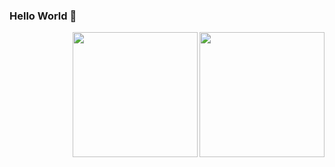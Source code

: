 ### Hello World 👋

<div>
<div>
  <img align='right' src="https://media.giphy.com/media/M9gbBd9nbDrOTu1Mqx/giphy.gif" width="200">
</div>
<div>
<img align='right' src="https://github-readme-stats.vercel.app/api?username=gebeto&show_icons=true" width="200">
</div>
</div>
